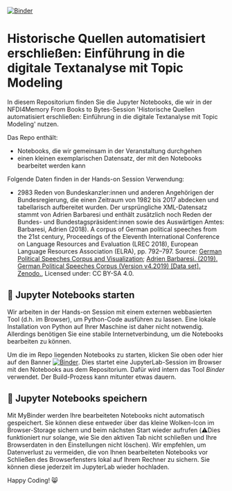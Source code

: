 [![Binder](https://mybinder.org/badge_logo.svg)]()

# Historische Quellen automatisiert erschließen: Einführung in die digitale Textanalyse mit Topic Modeling
In diesem Repositorium finden Sie die Jupyter Notebooks, die wir in der NFDI4Memory From Books to Bytes-Session 'Historische Quellen automatisiert erschließen: Einführung in die digitale Textanalyse mit Topic Modeling' nutzen.

Das Repo enthält:

* Notebooks, die wir gemeinsam in der Veranstaltung durchgehen 
* einen kleinen exemplarischen Datensatz, der mit den Notebooks bearbeitet werden kann

Folgende Daten finden in der Hands-on Session Verwendung:

* 2983 Reden von Bundeskanzler:innen und anderen Angehörigen der Bundesregierung, die einen Zeitraum von 1982 bis 2017 abdecken und tabellarisch aufbereitet wurden. Der ursprüngliche XML-Datensatz stammt von Adrien Barbaresi und enthält zusätzlich noch Reden der Bundes- und Bundestagspräsident:innen sowie des Auswärtigen Amtes: Barbaresi, Adrien (2018). A corpus of German political speeches from the 21st century, Proceedings of the Eleventh International Conference on Language Resources and Evaluation (LREC 2018), European Language Resources Association (ELRA), pp. 792–797. Source: [German Political Speeches Corpus and Visualization](https://politische-reden.eu/); [Adrien Barbaresi. (2019). German Political Speeches Corpus (Version v4.2019) [Data set]. Zenodo.](https://doi.org/10.5281/zenodo.3611246), Licensed under: CC BY-SA 4.0.


## 🚀 Jupyter Notebooks starten 
Wir arbeiten in der Hands-on Session mit einem externen webbasierten Tool (d.h. im Browser), um Python-Code ausführen zu lassen. Eine lokale Installation von Python auf Ihrer Maschine ist daher nicht notwendig. Allerdings benötigen Sie eine stabile Internetverbindung, um die Notebooks bearbeiten zu können. 

Um die im Repo liegenden Notebooks zu starten, klicken Sie oben oder hier auf den Banner [![Binder](https://mybinder.org/badge_logo.svg)](). Dies startet eine JupyterLab-Session im Browser mit den Notebooks aus dem Repositorium. Dafür wird intern das Tool *Binder* verwendet. Der Build-Prozess kann mitunter etwas dauern. 

## 💾 Jupyter Notebooks speichern 
Mit MyBinder werden Ihre bearbeiteten Notebooks nicht automatisch gespeichert. Sie können diese entweder über das kleine Wolken-Icon im Browser-Storage sichern und beim nächsten Start wieder aufrufen (⚠️Dies funktioniert nur solange, wie Sie den aktiven Tab nicht schließen und Ihre Browserdaten in den Einstellungen nicht löschen). Wir empfehlen, um Datenverlust zu vermeiden, die von Ihnen bearbeiteten Notebooks vor Schließen des Browserfensters lokal auf Ihrem Rechner zu sichern. Sie können diese jederzeit im JupyterLab wieder hochladen.

Happy Coding! 😸
